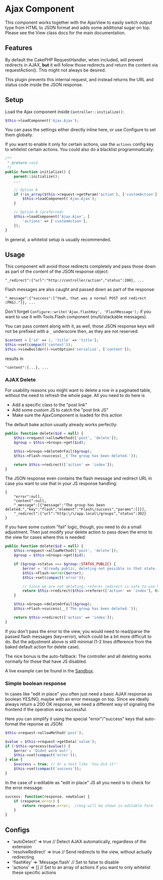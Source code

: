 # Ajax Component
This component works together with the AjaxView to easily switch output type from HTML to JSON
format and adds some additional sugar on top.
Please see the View class docs for the main documentation.

## Features
By default the CakePHP RequestHandler, when included, will prevent redirects in AJAX, **but** it will
follow those redirects and return the content via requestAction(). This might not always be desired.

This plugin prevents this internal request, and instead returns the URL and status code inside the JSON response.

## Setup
Load the Ajax component inside `Controller::initialize()`:
```php
$this->loadComponent('Ajax.Ajax');
```

You can pass the settings either directly inline here, or use Configure to set them globally.

If you want to enable it only for certain actions, use the `actions` config key to whitelist certain actions.
You could also do a blacklist programmatically:
```php
/**
 * @return void
 */
public function initialize() {
    parent::initialize();
    ...

    // Option A
    if (!in_array($this->request->getParam('action'), ['customAction'], true)) {
        $this->loadComponent('Ajax.Ajax');
    }

    // Option B (preferred)
    $this->loadComponent('Ajax.Ajax', [
        'actions' => ['customAction'],
    ]);
}
```
In general, a whitelist setup is usually recommended.

## Usage
This component will avoid those redirects completely and pass those down as part of the content of the JSON response object:

    "_redirect":{"url":"http://controller/action","status":200}, ...

Flash messages are also caught and passed down as part of the response:

    "_message":{"success":["Yeah, that was a normal POST and redirect (PRG)."]}, ...

Don't forget `Configure::write('Ajax.flashKey', 'FlashMessage');`
if you want to use it with Tools.Flash component (multi/stackable messages).

You can pass content along with it, as well, those JSON response keys will not be prefixed with a `_` underscore then, as they
are not reserved:
```php
$content = ['id' => 1, 'title' => 'title'];
$this->set(compact('content'));
$this->viewBuilder()->setOption('serialize', ['content']);
```
results in

    "content":{...}, ...

### AJAX Delete

For usability reasons you might want to delete a row in a paginated table, without the need to refresh the whole page.
All you need to do here is
- Add a specific class to the "post link"
- Add some custom JS to catch the "post link JS"
- Make sure the AjaxComponent is loaded for this action

The default bake action usually already works perfectly:

```php
public function delete($id = null) {
    $this->request->allowMethod(['post', 'delete']);
    $group = $this->Groups->get($id);

    $this->Groups->deleteOrFail($group);
    $this->Flash->success(__('The group has been deleted.'));

    return $this->redirect(['action' => 'index']);
}
```
The JSON response even contains the flash message and redirect URL in case you want to use that in your JS response handling:
```
{
    "error":null,
    "content":null,
    "_message":[{"message":"The group has been deleted.","key":"flash","element":"Flash\/success","params":[]}],
    "_redirect":{"url":"http:\/\/app.local\/groups","status":302}
}
```

If you have some custom "fail" logic, though, you need to do a small adjustment.
Then just modify your delete action to pass down the error to the view for cases where this is needed:
```php
public function delete($id = null) {
    $this->request->allowMethod(['post', 'delete']);
    $group = $this->Groups->get($id);

    if ($group->status === $group::STATUS_PUBLIC) {
        $error = 'Already public, deleting not possible in that state.';
        $this->Flash->error($error);
        $this->set(compact('error'));

        // Since we are not deleting, referer redirect is safe to use here
        return $this->redirect($this->referer(['action' => 'index'], true));
    }

    $this->Groups->deleteOrFail($group);
    $this->Flash->success(__('The group has been deleted.'));

    return $this->redirect(['action' => 'index']);
}
```

If you don't pass the error to the view, you would need to read/parse the passed flash messages (key=error), which could be a bit more difficult to do.
But the adjustment above is still minimal (1-2 lines difference from the baked default action for delete case).

The nice bonus is the auto-fallback: The controller and all deleting works normally for those that have JS disabled.

A live example can be found in the [Sandbox](https://sandbox.dereuromark.de/sandbox/ajax-examples/table).

### Simple boolean response

In cases like "edit in place" you often just need a basic AJAX response as boolean YES/NO, maybe with an error message on top.
Since we ideally always return a 200 OK response, we need a different way of signaling the frontend if the operation was successful.

Here you can simplify it using the special "error"/"success" keys that auto-format the reponse as JSON:
```php
$this->request->allowMethod('post');

$value = $this->request->getData('value');
if (!$this->process($value)) {
    $error = 'Didnt work out!';
    $this->set(compact('error'));
} else {
    $success = true; // Or a text like 'You did it!'
    $this->set(compact('success'));
}
```

In the case of x-editable as "edit in place" JS all you need is to check for the error message:
```js
success: function(response, newValue) {
    if (response.error) {
        return response.error;  //msg will be shown in editable form
    }
}
```

## Configs

- 'autoDetect' => true // Detect AJAX automatically, regardless of the extension
- 'resolveRedirect' => true // Send redirects to the view, without actually redirecting
- 'flashKey' => 'Message.flash' // Set to false to disable
- 'actions' => [] // Set to an array of actions if you want to only whitelist these specific actions
